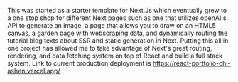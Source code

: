 This was started as a starter template for Next.Js which eventually grew to a one stop shop for different Next pages such as one that utilizes openAI's API to generate an image, a page that allows you to draw on an HTML5 canvas, a garden page with webscraping data, and dynamically routing the tutorial blog texts about SSR and static generation in Next. Putting this all in one project has allowed me to take advantage of Next's great routing, rendering, and data fetching system on top of React and build a full stack system. Link to current production deployment is https://react-portfolio-chi-ashen.vercel.app/ 
